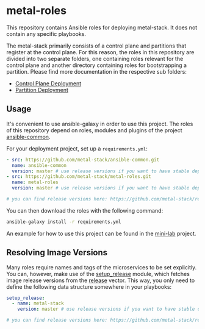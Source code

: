 # metal-roles

This repository contains Ansible roles for deploying metal-stack. It does not contain any specific playbooks.

The metal-stack primarily consists of a control plane and partitions that register at the control plane. For this reason, the roles in this repository are divided into two separate folders, one containing roles relevant for the control plane and another directory containing roles for bootstrapping a partition. Please find more documentation in the respective sub folders:

- [Control Plane Deployment](control-plane)
- [Partition Deployment](partition)

## Usage

It's convenient to use ansible-galaxy in order to use this project. The roles of this repository depend on roles, modules and plugins of the project [ansible-common](https://github.com/metal-stack/ansible-common).

For your deployment project, set up a `requirements.yml`:

```yaml
- src: https://github.com/metal-stack/ansible-common.git
  name: ansible-common
  version: master # use release versions if you want to have stable deployment!
- src: https://github.com/metal-stack/metal-roles.git
  name: metal-roles
  version: master # use release versions if you want to have stable deployment!

# you can find release versions here: https://github.com/metal-stack/releases
```

You can then download the roles with the following command:

```bash
ansible-galaxy install -r requirements.yml
```

An example for how to use this project can be found in the [mini-lab](https://github.com/metal-stack/mini-lab) project.

## Resolving Image Versions

Many roles require names and tags of the microservices to be set explicitly. You can, however, make use of the [setup_release](https://github.com/metal-stack/ansible-common/blob/master/library/setup_release.py) module, which fetches image release versions from the [release](https://github.com/metal-stack/releases) vector. This way, you only need to define the following data structure somewhere in your playbooks:

```yaml
setup_release:
  - name: metal-stack
    version: master # use release versions if you want to have stable deployment!

# you can find release versions here: https://github.com/metal-stack/releases
```
